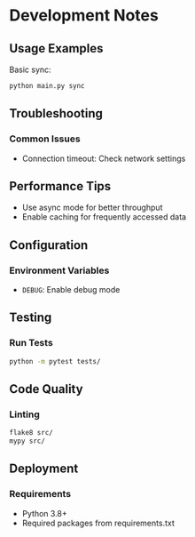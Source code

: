 # Development Notes
## Usage Examples

Basic sync:
```bash
python main.py sync
```
## Troubleshooting

### Common Issues

- Connection timeout: Check network settings
## Performance Tips

- Use async mode for better throughput
- Enable caching for frequently accessed data
## Configuration

### Environment Variables

- `DEBUG`: Enable debug mode
## Testing

### Run Tests

```bash
python -m pytest tests/
```
## Code Quality

### Linting

```bash
flake8 src/
mypy src/
```
## Deployment

### Requirements

- Python 3.8+
- Required packages from requirements.txt
